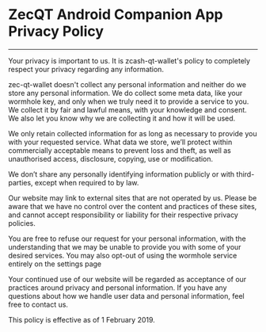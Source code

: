 # ZecQT Android Companion App Privacy Policy

---

Your privacy is important to us. It is zcash-qt-wallet's policy to completely respect your privacy regarding any information.

zec-qt-wallet doesn't collect any personal information and neither do we store any personal information. We do collect some meta data, like your wormhole key, and only when we truly need it to provide a service to you. We collect it by fair and lawful means, with your knowledge and consent. We also let you know why we are collecting it and how it will be used.

We only retain collected information for as long as necessary to provide you with your requested service. What data we store, we’ll protect within commercially acceptable means to prevent loss and theft, as well as unauthorised access, disclosure, copying, use or modification.

We don’t share any personally identifying information publicly or with third-parties, except when required to by law.

Our website may link to external sites that are not operated by us. Please be aware that we have no control over the content and practices of these sites, and cannot accept responsibility or liability for their respective privacy policies.

You are free to refuse our request for your personal information, with the understanding that we may be unable to provide you with some of your desired services. You may also opt-out of using the wormhole service entirely on the settings page

Your continued use of our website will be regarded as acceptance of our practices around privacy and personal information. If you have any questions about how we handle user data and personal information, feel free to contact us.

This policy is effective as of 1 February 2019.
